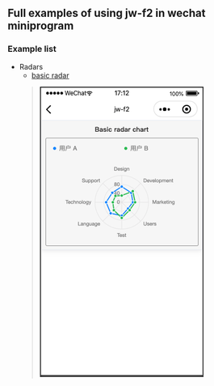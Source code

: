 ## Full examples of using jw-f2 in wechat miniprogram

### Example list
- Radars
  - [basic radar](./components/BasicRadar/index.js)
  > ![](./assets/radar_basic.png)